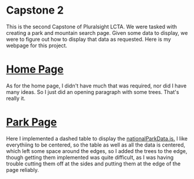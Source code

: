# Capstone 2

This is the second Capstone of Pluralsight LCTA. We were tasked with creating a park and mountain search page. 
Given some data to display, we were to figure out how to display that data as requested. Here is my webpage for this project.

# [Home Page](html/home.html)
As for the home page, I didn't have much that was required, nor did I have many ideas. 
So I just did an opening paragraph with some trees. That's really it. 

# [Park Page](html/parks.html)
Here I implemented a dashed table to display the [nationalParkData.js.](scripts/data/nationalParkData.js)
I like everythiing to be centered, so the table as well as all the data is centered, which left some space around the edges,
so I added the trees to the edge, though getting them implemented was quite difficult, as I was having trouble cutting them off at the
sides and putting them at the edge of the page reliably.